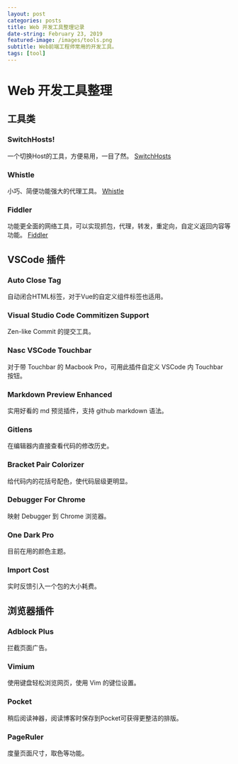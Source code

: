```yaml
---
layout: post
categories: posts
title: Web 开发工具整理记录
date-string: February 23, 2019
featured-image: /images/tools.png
subtitle: Web前端工程师常用的开发工具。
tags: [tool]
---
```


# Web 开发工具整理

## 工具类

### SwitchHosts!
一个切换Host的工具，方便易用，一目了然。
[SwitchHosts](https://github.com/oldj/SwitchHosts)

### Whistle
小巧、简便功能强大的代理工具。
[Whistle](https://github.com/avwo/whistle)

### Fiddler
功能更全面的网络工具，可以实现抓包，代理，转发，重定向，自定义返回内容等功能。
[Fiddler](https://www.telerik.com/fiddler)

## VSCode 插件

### Auto Close Tag
自动闭合HTML标签，对于Vue的自定义组件标签也适用。

### Visual Studio Code Commitizen Support
Zen-like Commit 的提交工具。

### Nasc VSCode Touchbar
对于带 Touchbar 的 Macbook Pro，可用此插件自定义 VSCode 内 Touchbar 按钮。

### Markdown Preview Enhanced
实用好看的 md 预览插件，支持 github markdown 语法。

### Gitlens
在编辑器内直接查看代码的修改历史。

### Bracket Pair Colorizer
给代码内的花括号配色，使代码层级更明显。

### Debugger For Chrome
映射 Debugger 到 Chrome 浏览器。

### One Dark Pro
目前在用的颜色主题。

### Import Cost
实时反馈引入一个包的大小耗费。

## 浏览器插件

### Adblock Plus
拦截页面广告。

### Vimium
使用键盘轻松浏览网页，使用 Vim 的键位设置。

### Pocket
稍后阅读神器，阅读博客时保存到Pocket可获得更整洁的排版。

### PageRuler
度量页面尺寸，取色等功能。